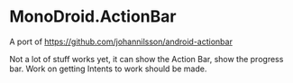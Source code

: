 MonoDroid.ActionBar
===================

A port of https://github.com/johannilsson/android-actionbar

Not a lot of stuff works yet, it can show the Action Bar, show the progress bar. Work on getting Intents to work should be made.